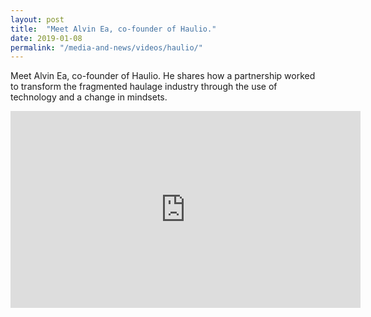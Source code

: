 ```yaml
---
layout: post
title:  "Meet Alvin Ea, co-founder of Haulio."
date: 2019-01-08
permalink: "/media-and-news/videos/haulio/"
---
```


Meet Alvin Ea, co-founder of Haulio. He shares how a partnership worked to transform the fragmented haulage industry through the use of technology and a change in mindsets.

<div class="bp-youtube">
      <iframe width="560" height="315" src="https://www.youtube.com/embed/b0Kt_4-534U" frameborder="0" allow="autoplay; encrypted-media" allowfullscreen></iframe>
</div>
